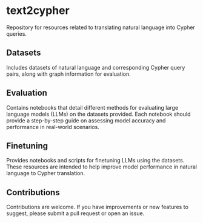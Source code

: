 # text2cypher

Repository for resources related to translating natural language into Cypher queries.

## Datasets

Includes datasets of natural language and corresponding Cypher query pairs, along with graph information for evaluation.

## Evaluation

Contains notebooks that detail different methods for evaluating large language models (LLMs) on the datasets provided.
Each notebook should provide a step-by-step guide on assessing model accuracy and performance in real-world scenarios.

## Finetuning

Provides notebooks and scripts for finetuning LLMs using the datasets.
These resources are intended to help improve model performance in natural language to Cypher translation.

## Contributions

Contributions are welcome.
If you have improvements or new features to suggest, please submit a pull request or open an issue.